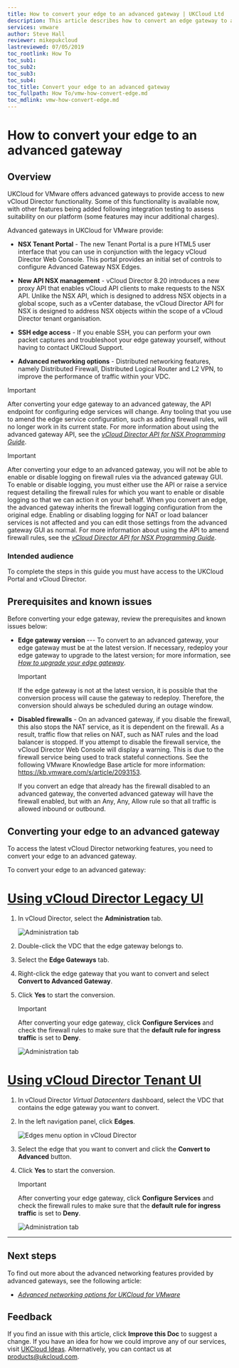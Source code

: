 ```yaml
---
title: How to convert your edge to an advanced gateway | UKCloud Ltd
description: This article describes how to convert an edge gateway to an advanced gateway to access advanced functionality
services: vmware
author: Steve Hall
reviewer: mikepukcloud
lastreviewed: 07/05/2019
toc_rootlink: How To
toc_sub1: 
toc_sub2:
toc_sub3:
toc_sub4:
toc_title: Convert your edge to an advanced gateway
toc_fullpath: How To/vmw-how-convert-edge.md
toc_mdlink: vmw-how-convert-edge.md
---
```


# How to convert your edge to an advanced gateway

## Overview

UKCloud for VMware offers advanced gateways to provide access to new vCloud Director functionality. Some of this functionality is available now, with other features being added following integration testing to assess suitability on our platform (some features may incur additional charges).

Advanced gateways in UKCloud for VMware provide:

- **NSX Tenant Portal** - The new Tenant Portal is a pure HTML5 user interface that you can use in conjunction with the legacy vCloud Director Web Console. This portal provides an initial set of controls to configure Advanced Gateway NSX Edges.

- **New API NSX management** - vCloud Director 8.20 introduces a new proxy API that enables vCloud API clients to make requests to the NSX API. Unlike the NSX API, which is designed to address NSX objects in a global scope, such as a vCenter database, the vCloud Director API for NSX is designed to address NSX objects within the scope of a vCloud Director tenant organisation.

- **SSH edge access** - If you enable SSH, you can perform your own packet captures and troubleshoot your edge gateway yourself, without having to contact UKCloud Support.

- **Advanced networking options** - Distributed networking features, namely Distributed Firewall, Distributed Logical Router and L2 VPN, to improve the performance of traffic within your VDC.

> [!IMPORTANT]
> After converting your edge gateway to an advanced gateway, the API endpoint for configuring edge services will change. Any tooling that you use to amend the edge service configuration, such as adding firewall rules, will no longer work in its current state. For more information about using the advanced gateway API, see the [*vCloud Director API for NSX Programming Guide*](https://pubs.vmware.com/vcd-820/topic/com.vmware.ICbase/PDF/vcloud_nsx_api_guide_27_0.pdf).

> [!IMPORTANT]
> After converting your edge to an advanced gateway, you will not be able to enable or disable logging on firewall rules via the advanced gateway GUI. To enable or disable logging, you must either use the API or raise a service request detailing the firewall rules for which you want to enable or disable logging so that we can action it on your behalf. When you convert an edge, the advanced gateway inherits the firewall logging configuration from the original edge. Enabling or disabling logging for NAT or load balancer services is not affected and you can edit those settings from the advanced gateway GUI as normal. For more information about using the API to amend firewall rules, see the [*vCloud Director API for NSX Programming Guide*](https://pubs.vmware.com/vcd-820/topic/com.vmware.ICbase/PDF/vcloud_nsx_api_guide_27_0.pdf).

### Intended audience

To complete the steps in this guide you must have access to the UKCloud Portal and vCloud Director.

## Prerequisites and known issues

Before converting your edge gateway, review the prerequisites and known issues below:

- **Edge gateway version** --- To convert to an advanced gateway, your edge gateway must be at the latest version. If necessary, redeploy your edge gateway to upgrade to the latest version; for more information,
    see [*How to upgrade your edge gateway*](vmw-how-upgrade-edge.md).
    
    > [!IMPORTANT]
    > If the edge gateway is not at the latest version, it is possible that the conversion process will cause the gateway to redeploy. Therefore, the conversion should always be scheduled during an outage window.

- **Disabled firewalls** - On an advanced gateway, if you disable the firewall, this also stops the NAT service, as it is dependent on the firewall. As a result, traffic flow that relies on NAT, such as NAT rules and the load balancer is stopped. If you attempt to disable the firewall service, the vCloud Director Web Console will display a warning. This is due to the firewall service being used to track stateful connections. See the following VMware Knowledge Base article for more information: <https://kb.vmware.com/s/article/2093153>.

    If you convert an edge that already has the firewall disabled to an advanced gateway, the converted advanced gateway will have the firewall enabled, but with an Any, Any, Allow rule so that all traffic is allowed inbound or outbound.

## Converting your edge to an advanced gateway

To access the latest vCloud Director networking features, you need to convert your edge to an advanced gateway.

To convert your edge to an advanced gateway:

# [Using vCloud Director Legacy UI](#tab/tabid-1)

1. In vCloud Director, select the **Administration** tab.

    ![Administration tab](images/conver-image-3.png)

2. Double-click the VDC that the edge gateway belongs to.

3. Select the **Edge Gateways** tab.

4. Right-click the edge gateway that you want to convert and select **Convert to Advanced Gateway**.

5. Click **Yes** to start the conversion.

    > [!IMPORTANT]
    > After converting your edge gateway, click **Configure Services** and check the firewall rules to make sure that the **default rule for ingress traffic** is set to **Deny**.

    ![Administration tab](images/conver-image-4.png)

# [Using vCloud Director Tenant UI](#tab/tabid-2)

1. In vCloud Director *Virtual Datacenters* dashboard, select the VDC that contains the edge gateway you want to convert.

2. In the left navigation panel, click **Edges**.

    ![Edges menu option in vCloud Director](images/vmw-vcd91-mnu-edges.png)

3. Select the edge that you want to convert and click the **Convert to Advanced** button.

4. Click **Yes** to start the conversion.

    > [!IMPORTANT]
    > After converting your edge gateway, click **Configure Services** and check the firewall rules to make sure that the **default rule for ingress traffic** is set to **Deny**.

    ![Administration tab](images/conver-image-4.png)

***

## Next steps

To find out more about the advanced networking features provided by advanced gateways, see the following article:

- [*Advanced networking options for UKCloud for VMware*](vmw-ref-advanced-networking.md)

## Feedback

If you find an issue with this article, click **Improve this Doc** to suggest a change. If you have an idea for how we could improve any of our services, visit [UKCloud Ideas](https://ideas.ukcloud.com). Alternatively, you can contact us at <products@ukcloud.com>.
